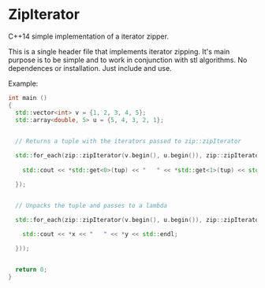 # ZipIterator
C++14 simple implementation of a iterator zipper.


This is a single header file that implements iterator zipping. 
It's main purpose is to be simple and to work in conjunction with stl algorithms.
No dependences or installation. Just include and use.

Example:


```C++
int main ()
{
  std::vector<int> v = {1, 2, 3, 4, 5};
  std::array<double, 5> u = {5, 4, 3, 2, 1};
  

  // Returns a tuple with the iterators passed to zip::zipIterator

  std::for_each(zip::zipIterator(v.begin(), u.begin()), zip::zipIterator(v.end(), u.end()), [](auto&& tup) {
    
    std::cout << *std::get<0>(tup) << "   " << *std::get<1>(tup) << std::endl;

  });


  // Unpacks the tuple and passes to a lambda

  std::for_each(zip::zipIterator(v.begin(), u.begin()), zip::zipIterator(v.end(), u.end()), zip::unZip([](auto&& x, auto&& y) {
    
    std::cout << *x << "   " << *y << std::endl;

  }));


  return 0;
}
```
